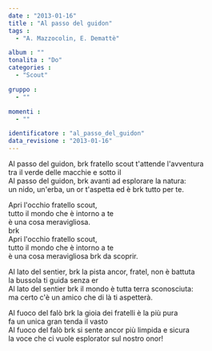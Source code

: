 ```yaml
---
date : "2013-01-16"
title : "Al passo del guidon"
tags : 
  - "A. Mazzocolin, E. Demattè"

album : ""
tonalita : "Do"
categories : 
  - "Scout"

gruppo : 
  - ""

momenti : 
  - ""

identificatore : "al_passo_del_guidon"
data_revisione : "2013-01-16"
---
```

  
  
Al passo del guidon, brk fratello scout t'attende l'avventura  
tra il verde delle macchie e sotto il   
Al passo del guidon, brk avanti ad esplorare la natura:  
un nido, un'erba, un or t'aspetta ed è brk tutto per te.  
  
  
Apri l'occhio fratello scout,  
tutto il mondo che è intorno a te   
è una cosa meravigliosa.  
brk  
Apri l'occhio fratello scout,  
tutto il mondo che è intorno a te   
è una cosa meravigliosa brk da scoprir.   
  
  
  
Al lato del sentier, brk la pista ancor, fratel, non è battuta  
la bussola ti guida senza er  
Al lato del sentier brk il mondo è tutta terra sconosciuta:  
ma certo c'è un amico che di là ti aspetterà.  
  
  
Al fuoco del falò brk la gioia dei fratelli è la più pura   
fa un unica gran tenda il vasto   
Al fuoco del falò brk si sente ancor più limpida e sicura  
la voce che ci vuole esplorator sul nostro onor!  
  
